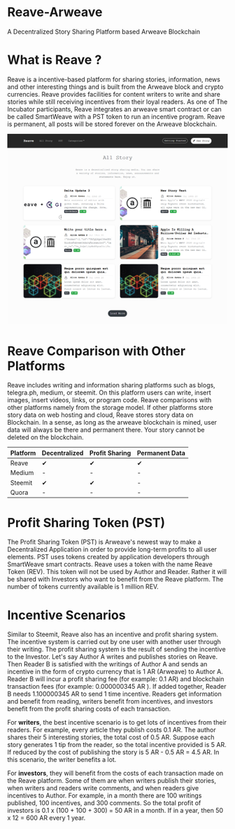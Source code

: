 # Reave-Arweave
 A Decentralized Story Sharing Platform based Arweave Blockchain

# What is Reave ?

Reave is a incentive-based platform for sharing stories, information, news and other interesting things and is built from the Arweave block and crypto currencies. Reave provides facilities for content writers to write and share stories while still receiving incentives from their loyal readers. As one of The Incubator participants, Reave integrates an arweave smart contract or can be called SmartWeave with a PST token to run an incentive program. Reave is permanent, all posts will be stored forever on the Arweave blockchain.

<img src="https://raw.githubusercontent.com/aliceasuna94/Reave-Arweave/master/assets/img/Screenshot_2020-07-25%20All%20Story%20Reave.png" />


# Reave Comparison with Other Platforms

Reave includes writing and information sharing platforms such as blogs, telegra.ph, medium, or steemit. On this platform users can write, insert images, insert videos, links, or program code. Reave comparisons with other platforms namely from the storage model. If other platforms store story data on web hosting and cloud, Reave stores story data on Blockchain. In a sense, as long as the arweave blockchain is mined, user data will always be there and permanent there. Your story cannot be deleted on the blockchain.

 <table>
    <thead>
      <tr>
        <th>Platform</th>
        <th>Decentralized</th>
        <th>Profit Sharing</th>
        <th>Permanent Data</th>
      </tr>
    </thead>
    <tbody>
        <tr>
            <td>Reave</td>
            <td>&#10004;</td>
            <td>&#10004;</td>
            <td>&#10004;</td>
        </tr>
        <tr>
            <td>Medium</td>
            <td>-</td>
            <td>-</td>
            <td>-</td>
        </tr>
     <tr>
            <td>Steemit</td>
            <td>&#10004;</td>
            <td>&#10004;</td>
            <td>-</td>
        </tr>
     <tr>
            <td>Quora</td>
            <td>-</td>
            <td>-</td>
            <td>-</td>
        </tr>
    </tbody>
  </table>


# Profit Sharing Token (PST)

The Profit Sharing Token (PST) is Arweave's newest way to make a Decentralized Application in order to provide long-term profits to all user elements. PST uses tokens created by application developers through SmartWeave smart contracts. Reave uses a token with the name Reave Token (REV). This token will not be used by Author and Reader. Rather it will be shared with Investors who want to benefit from the Reave platform. The number of tokens currently available is 1 million REV.

# Incentive Scenarios

Similar to Steemit, Reave also has an incentive and profit sharing system. The incentive system is carried out by one user with another user through their writing. The profit sharing system is the result of sending the incentive to the Investor. Let's say Author A writes and publishes stories on Reave. Then Reader B is satisfied with the writings of Author A and sends an incentive in the form of crypto currency that is 1 AR (Arweave) to Author A. Reader B will incur a profit sharing fee (for example: 0.1 AR) and blockchain transaction fees (for example: 0.000000345 AR ). If added together, Reader B needs 1.100000345 AR to send 1 time incentive. Readers get information and benefit from reading, writers benefit from incentives, and investors benefit from the profit sharing costs of each transaction.

For <strong>writers</strong>, the best incentive scenario is to get lots of incentives from their readers. For example, every article they publish costs 0.1 AR. The author shares their 5 interesting stories, the total cost of 0.5 AR. Suppose each story generates 1 tip from the reader, so the total incentive provided is 5 AR. If reduced by the cost of publishing the story is 5 AR - 0.5 AR = 4.5 AR. In this scenario, the writer benefits a lot.

For <strong>investors</strong>, they will benefit from the costs of each transaction made on the Reave platform. Some of them are when writers publish their stories, when writers and readers write comments, and when readers give incentives to Author. For example, in a month there are 100 writings published, 100 incentives, and 300 comments. So the total profit of investors is 0.1 x (100 + 100 + 300) = 50 AR in a month. If in a year, then 50 x 12 = 600 AR every 1 year.
